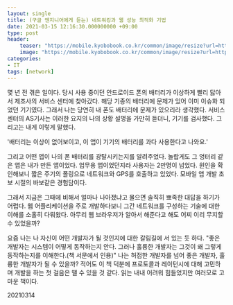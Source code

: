 ```yaml
---
layout: single
title: (구글 엔지니어에게 듣는) 네트워킹과 웹 성능 최적화 기법
date: 2021-03-15 12:16:30.000000000 +09:00
type: post
header:
    teaser: "https://mobile.kyobobook.co.kr/common/image/resize?url=http://image.kyobobook.co.kr/images/book/large/659/l9788966261659.jpg"
    image: "https://mobile.kyobobook.co.kr/common/image/resize?url=http://image.kyobobook.co.kr/images/book/large/659/l9788966261659.jpg"
categories:
- IT
tags: [network]
---
```


몇 년 전 겪은 일이다. 당시 사용 중이던 안드로이드 폰의 배터리가 이상하게 빨리 닳아서 제조사의 서비스 센터에 찾아갔다. 해당 기종의 배터리에 문제가 있어 이미 이슈화 되었던 기기였다. 그래서 나는 당연히 내 폰도 배터리에 문제가 있으리라 생각했다. 서비스센터의 AS기사는 이러한 요지의 나의 상황 설명을 가만히 듣더니, 기기를 검사했다. 그리고는 내게 이렇게 말했다. 

'배터리는 이상이 없어보이고, 이 앱이 기기의 배터리를 과다 사용한다고 나와요.'

그리고 어떤 앱이 나의 폰 배터리를 광탈시키는지를 알려주었다. 놀랍게도 그 엉터리 같은 앱은 내가 만든 앱이었다. 업무용 앱이었던지라 사용자는 2만명이 넘었다. 원인을 확인해보니 짧은 주기의 폴링으로 네트워크와 GPS를 호출하고 있었다. 모바일 앱 개발 초보 시절의 바보같은 경험담이다.

그래서 지금은 그때에 비해서 얼마나 나아졌냐고 물으면 솔직히 뾰족한 대답을 하기가 어렵다. 웹 어플리케이션을 주로 개발하다보니 그간 네트워크를 구성하는 기술에 대한 이해를 소홀히 다뤄왔다. 아무리 웹 브라우저가 알아서 해준다고 해도 어찌 이리 무지할 수 있었을까?

요즘 나는 나 자신이 어떤 개발자가 될 것인지에 대한 갈림길에 서 있는 듯 하다. "좋은 개발자는 시스템이 어떻게 동작하는지 안다. 그러나 훌륭한 개발자는 그것이 왜 그렇게 동작하는지를 이해한다.(책 서문에서 인용)" 나는 허접한 개발자를 넘어 좋은 개발자, 훌륭한 개발자가 될 수 있을까? 적어도 이 책 덕분에 프로토콜과 레이턴시에 대해 고민하며 개발을 하는 첫 걸음은 뗄 수 있을 것 같다. 읽는 내내 어려워 힘들었지만 여러모로 고마운 책이다.

20210314

